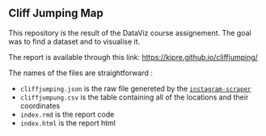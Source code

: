 ## Cliff Jumping Map

This repository is the result of the DataViz course assignement. The goal was to find a dataset and to visualise it.

The report is available through this link: https://kipre.github.io/cliffjumping/

The names of the files are straightforward :
* `cliffjumping.json` is the raw file genereted by the [`instagram-scraper`](https://github.com/rarcega/instagram-scraper)
* `cliffjumpung.csv` is the table containing all of the locations and their coordinates
* `index.rmd` is the report code
* `index.html` is the report html

